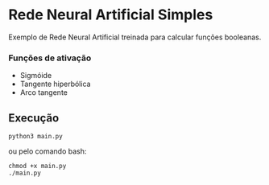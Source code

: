# Rede Neural Artificial Simples

Exemplo de Rede Neural Artificial treinada para calcular funções booleanas.

### Funções de ativação
- Sigmóide
- Tangente hiperbólica
- Arco tangente

## Execução
```
python3 main.py
```

ou pelo comando bash:

```
chmod +x main.py
./main.py
```
